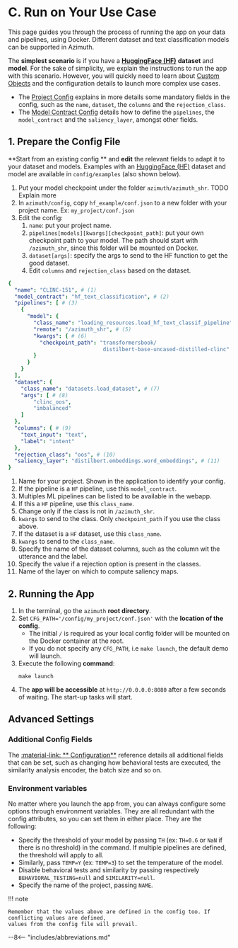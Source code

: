 # C. Run on Your Use Case

This page guides you through the process of running the app on your data and pipelines, using
Docker. Different dataset and text classification models can be supported in Azimuth.

The **simplest scenario** is if you have a [**HuggingFace (HF)**](http://www.huggingface.co)
**dataset** and **model**. For the sake of simplicity, we explain the instructions to run the app
with this scenario. However, you will quickly need to learn
about [Custom Objects](../reference/custom-objects/index.md) and the configuration details to launch
more complex use cases.

* The [Project Config](../reference/configuration/project.md) explains in more details some
  mandatory fields in the config, such as the `name`, `dataset`, the `columns` and
  the `rejection_class`.
* The [Model Contract Config](../reference/configuration/project.md) details how to define
  the `pipelines`, the `model_contract` and the `saliency_layer`, amongst other fields.

## 1. Prepare the Config File

**Start from an existing config ** and **edit** the relevant fields to adapt it to your dataset and
models. Examples with an [HuggingFace (HF)](http://www.huggingface.co)
dataset and model are available in `config/examples` (also shown below).

1. Put your model checkpoint under the folder `azimuth/azimuth_shr`. TODO Explain more
2. In `azimuth/config`, copy `hf_example/conf.json` to a new folder with your project name.
   Ex: `my_project/conf.json`
3. Edit the config:
    1. `name`: put your project name.
    2. `pipelines[models][kwargs][checkpoint_path]`: put your own checkpoint path to your model. The
       path should start with `/azimuth_shr`, since this folder will be mounted on Docker.
    3. `dataset[args]`: specify the args to send to the HF function to get the good dataset.
    4. Edit `columns` and `rejection_class` based on the dataset.

```yaml
{
  "name": "CLINC-151", # (1)
  "model_contract": "hf_text_classification", # (2)
  "pipelines": [ # (3)
    {
      "model": {
        "class_name": "loading_resources.load_hf_text_classif_pipeline", # (4)
        "remote": "/azimuth_shr", # (5)
        "kwargs": { # (6)
          "checkpoint_path": "transformersbook/
                              distilbert-base-uncased-distilled-clinc"
        }
      }
    }
  ],
  "dataset": {
    "class_name": "datasets.load_dataset", # (7)
    "args": [ # (8)
        "clinc_oos",
        "imbalanced"
    ]
  },
  "columns": { # (9)
    "text_input": "text",
    "label": "intent"
  },
  "rejection_class": "oos", # (10)
  "saliency_layer": "distilbert.embeddings.word_embeddings", # (11)
}
```

1. Name for your project. Shown in the application to identify your config.
2. If the pipeline is a `HF` pipeline, use this `model_contract`.
3. Multiples ML pipelines can be listed to be available in the webapp.
4. If this a `HF` pipeline, use this `class_name`.
5. Change only if the class is not in `/azimuth_shr`.
6. `kwargs` to send to the class. Only `checkpoint_path` if you use the class above.
7. If the dataset is a `HF` dataset, use this `class_name`.
8. `kwargs` to send to the `class_name`.
9. Specify the name of the dataset columns, such as the column wit the utterance and the label.
10. Specify the value if a rejection option is present in the classes.
11. Name of the layer on which to compute saliency maps.

## 2. Running the App

1. In the terminal, go the `azimuth` **root directory**.
2. Set `CFG_PATH='/config/my_project/conf.json'` with the **location of the config**.
    * The initial `/` is required as your local config folder will be mounted on the Docker
      container at the root.
    * If you do not specify any `CFG_PATH`, i.e `make launch`, the default demo will launch.
3. Execute the following **command**:
    ```
    make launch
    ```
4. The **app will be accessible** at `http://0.0.0.0:8080` after a few seconds of waiting. The
   start-up tasks will start.

## Advanced Settings

### Additional Config Fields

The [:material-link: **
Configuration**](../reference/configuration/index.md) reference details all additional fields that
can be set, such as changing how behavioral tests are executed, the similarity analysis encoder, the
batch size and so on.

### Environment variables

No matter where you launch the app from, you can always configure some options through environment
variables. They are all redundant with the config attributes, so you can set them in either place.
They are the following:

* Specify the threshold of your model by passing `TH` (ex: `TH=0.6` or `NaN` if there is no
  threshold) in the command. If multiple pipelines are defined, the threshold will apply to all.
* Similarly, pass `TEMP=Y` (ex: `TEMP=3`) to set the temperature of the model.
* Disable behavioral tests and similarity by passing respectively `BEHAVIORAL_TESTING=null` and
  `SIMILARITY=null`.
* Specify the name of the project, passing `NAME`.

!!! note

    Remember that the values above are defined in the config too. If conflicting values are defined,
    values from the config file will prevail.

--8<-- "includes/abbreviations.md"
